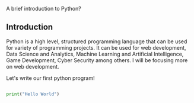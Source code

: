 A brief introduction to Python? 

## Introduction

Python is a high level, structured programming language that can be used for variety of programming projects. It can be used for web development, Data Science and Analytics, Machine Learning and Artificial Intelligence, Game Development, Cyber Security among others. I will be focusing more on web development.

Let's write our first python program!

``` python

print("Hello World")

```




